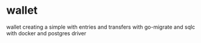 # wallet
wallet
creating a simple with entries and transfers with go-migrate and sqlc with docker and postgres driver 
